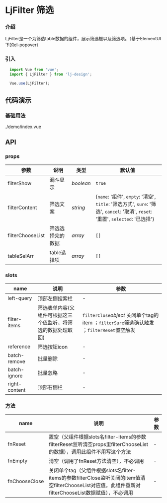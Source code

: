 # LjFilter 筛选

### 介绍
LjFilter是一个为筛选table数据的组件，展示筛选框以及筛选项。（基于ElementUI下的el-popover）
### 引入

```js
  import Vue from 'vue';
  import { LjFilter } from 'lj-design';
  
  Vue.use(LjFilter);
```

## 代码演示

### 基础用法

<demo-code>./demo/index.vue</demo-code>

## API

### props

| 参数 | 说明 | 类型 |  默认值 |
|------|------|-----|---------|
| filterShow | 漏斗显示 | _boolean_ | `true` |
| filterContent | 筛选文案 | _string_ | {`name`: '组件', `empty`: '清空', `title`: '筛选方式', `sure`: '筛选', `cancel`: '取消', `reset`: '重置', `selected`: '已选择'} |
| filterChooseList | 筛选选择完的数据 | _array_ | `[]` |
| tableSelArr | table选择项 | _array_ | `[]` |

### slots

| name | 说明 | 参数 |
|------|------|-----|
| left-query | 顶部左侧搜索栏 | - |
| filter-items | 筛选表单内容(父组件可根据这三个值监听，将筛选的数据处理取回)| `filterClose`_object_ 关闭单个tag的item ；`filterSure`筛选确认触发 ；`filterReset`置空触发 | `filterClose`_string_  |
| reference | 筛选按钮icon | - |
| batch-remove | 批量删除 | - |
| batch-ignore | 批量忽略 | - |
| right-content | 顶部右侧栏 | - |

### 方法

| name | 说明 | 参数 | 
|------|------|-----|
| fnReset | 置空（父组件根据slots名filter-items的参数filterReset监听清空props里filterChooseList的数据），调用此组件不用写这个方法 | - |
| fnEmpty | 清空（调用了fnReset方法清空），不必调用 | - |
| fnChooseClose | 关闭单个tag（父组件根据slots名filter-items的参数filterClose监听关闭的item值清空filterChooseList对应值，此组件重新对filterChooseList数据赋值），不必调用 | - |